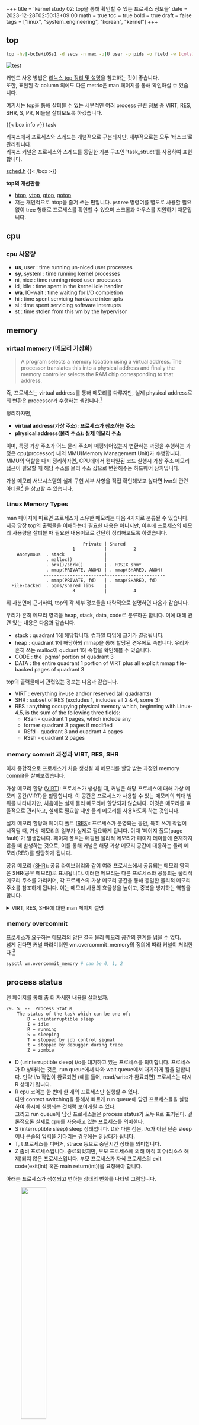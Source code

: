 +++
title = 'kernel study 02: top을 통해 확인할 수 있는 프로세스 정보들'
date = 2023-12-28T02:50:13+09:00
math = true
toc = true
bold = true
draft = false
tags = ["linux", "system_engineering", "korean", "kernel"]
+++

## top

```bash
top -hv|-bcEeHiOSs1 -d secs -n max -u|U user -p pids -o field -w [cols]
```

![test](./top.png)

커맨드 사용 방법은 [리눅스 top 정리 및 설명](https://zzsza.github.io/development/2018/07/18/linux-top/)을 참고하는 것이 좋습니다.  
또한, 표현된 각 column 외에도 다른 metric은 man 페이지를 통해 확인하실 수 있습니다.

여기서는 top을 통해 살펴볼 수 있는 세부적인 여러 process 관련 정보 중 VIRT, RES, SHR, S, PR, NI들을 살펴보도록 하겠습니다.

{{< box info >}}
task

리눅스에서 프로세스와 스레드는 개념적으로 구분되지만, 내부적으로는 모두 '태스크'로 관리됩니다.  
리눅스 커널은 프로세스와 스레드를 동일한 기본 구조인 'task_struct'를 사용하여 표현합니다.

[sched.h](https://elixir.bootlin.com/linux/latest/source/include/linux/sched.h)
{{< /box >}}

**top의 개선판들**

-   [htop](https://github.com/hishamhm/htop), [vtop](https://github.com/MrRio/vtop), [gtop](https://github.com/aksakalli/gtop), [gotop](https://github.com/cjbassi/gotop)
-   저는 개인적으로 htop을 즐겨 쓰는 편입니다. `pstree` 명령어를 별도로 사용할 필요 없이 tree 형태로 프로세스를 확인할 수 있으며 스크롤과 마우스를 지원하기 때문입니다.

## cpu

### cpu 사용량

-   **us**, user : time running un-niced user processes
-   **sy**, system : time running kernel processes
-   ni, nice : time running niced user processes
-   id, idle : time spent in the kernel idle handler
-   **wa**, IO-wait : time waiting for I/O completion
-   hi : time spent servicing hardware interrupts
-   si : time spent servicing software interrupts
-   st : time stolen from this vm by the hypervisor

## memory

### virtual memory (메모리 가상화)

<blockquote>
A program selects a memory location using a virtual address. The processor translates this into a physical address and finally the memory controller selects the RAM chip corresponding to that address.
</blockquote>

즉, 프로세스는 virtual address를 통해 메모리를 다루지만, 실제 physical address로의 변환은 processor가 수행하는 셈입니다.[^2]

정리하자면,

-   **virtual address(가상 주소): 프로세스가 참조하는 주소**
-   **physical address(물리 주소): 실제 메모리 주소**

이며, 특정 가상 주소가 어느 물리 주소에 매핑되어있는지 변환하는 과정을 수행하는 과정은 cpu(processor) 내의 MMU(Memory Management Unit)가 수행합니다. MMU의 역할을 다시 정리하자면, CPU에에서 컴파일된 코드 실행시 가상 주소 메모리 접근이 필요할 때 해당 주소를 물리 주소 값으로 변환해주는 하드웨어 장치입니다.

가상 메모리 서브시스템의 실제 구현 세부 사항을 직접 확인해보고 싶다면 lwn의 관련 아티클[^1] 을 참고할 수 있습니다.

[^1]: https://lwn.net/Articles/253361/
[^2]: 이러한 가상(logical, virtual)과 물리(physical)의 분리는 메모리 뿐만 아니라 스토리지, 네트워크 등의 분야에서 자주 접하게 되는 패턴입니다. 물리를 감싸는 하나의 추상화된 레이어를 제공하여 파편화 해결, 공유화 등의 이점을 제공할 수 있습니다.

### Linux Memory Types

man 페이지에 따르면 프로세스가 소유한 메모리는 다음 4가지로 분류될 수 있습니다. 지금 당장 top의 출력물을 이해하는데 필요한 내용은 아니지만, 이후에 프로세스의 메모리 사용량을 살펴볼 때 필요한 내용이므로 간단히 정리해보도록 하겠습니다.

```text
                             Private | Shared
                         1           |          2
    Anonymous  . stack               |
               . malloc()            |
               . brk()/sbrk()        | . POSIX shm*
               . mmap(PRIVATE, ANON) | . mmap(SHARED, ANON)
              -----------------------+----------------------
               . mmap(PRIVATE, fd)   | . mmap(SHARED, fd)
  File-backed  . pgms/shared libs    |
                         3           |          4
```

위 사분면에 근거하여, top의 각 세부 정보들을 대략적으로 설명하면 다음과 같습니다.

우리가 흔히 메모리 영역을 heap, stack, data, code로 분류하곤 합니다. 이에 대해 관련 있는 내용은 다음과 같습니다.

-   stack : quadrant 1에 해당합니다. 컴파일 타임에 크기가 결정됩니다.
-   heap : quadrant 1에 해당하되 mmap을 통해 할당된 경우에도 속합니다. 우리가 흔히 쓰는 malloc이 qudrant 1에 속함을 확인해볼 수 있습니다.
-   CODE : the `pgms' portion of quadrant 3
-   DATA : the entire quadrant 1 portion of VIRT plus all explicit mmap file-backed pages of quadrant 3

top의 출력물에서 관련있는 정보는 다음과 같습니다.

-   VIRT : everything in-use and/or reserved (all quadrants)
-   SHR : subset of RES (excludes 1, includes all 2 & 4, some 3)
-   RES : anything occupying physical memory which, beginning with Linux-4.5, is the sum of the following three fields:
    -   RSan - quadrant 1 pages, which include any
    -   former quadrant 3 pages if modified
    -   RSfd - quadrant 3 and quadrant 4 pages
    -   RSsh - quadrant 2 pages

### memory commit 과정과 VIRT, RES, SHR

이제 종합적으로 프로세스가 처음 생성될 때 메모리를 할당 받는 과정인 memory commit을 살펴보겠습니다.

가상 메모리 할당 (<u>VIRT</u>): 프로세스가 생성될 때, 커널은 해당 프로세스에 대해 가상 메모리 공간(VIRT)을 할당합니다. 이 공간은 프로세스가 사용할 수 있는 메모리의 최대 범위를 나타내지만, 처음에는 실제 물리 메모리에 할당되지 않습니다. 이것은 메모리를 효율적으로 관리하고, 실제로 필요할 때만 물리 메모리를 사용하도록 하는 것입니다.

실제 메모리 할당과 페이지 폴트 (<u>RES</u>): 프로세스가 운영되는 동안, 특히 쓰기 작업이 시작될 때, 가상 메모리의 일부가 실제로 필요하게 됩니다. 이때 '페이지 폴트(page fault)'가 발생합니다. 페이지 폴트는 매핑된 물리적 메모리가 페이지 테이블에 존재하지 않을 때 발생하는 것으로, 이를 통해 커널은 해당 가상 메모리 공간에 대응하는 물리 메모리(RES)를 할당하게 됩니다.

공유 메모리 (<u>SHR</u>): 공유 라이브러리와 같이 여러 프로세스에서 공유되는 메모리 영역은 SHR(공유 메모리)로 표시됩니다. 이러한 메모리는 다른 프로세스와 공유되는 물리적 메모리 주소를 가리키며, 각 프로세스의 가상 메모리 공간을 통해 동일한 물리적 메모리 주소를 참조하게 됩니다. 이는 메모리 사용의 효율성을 높이고, 중복을 방지하는 역할을 합니다.

<details>
  <summary>VIRT, RES, SHR에 대한 man 페이지 설명</summary>
    
 
    1.  VIRT  --  Virtual Memory Size (KiB)
    The total amount of virtual memory used by the task.  It includes all code, data and shared libraries plus  pages  that  have
    been swapped out and pages that have been mapped but not used.
   
    22. RES  --  Resident Memory Size (KiB)
    A subset of the virtual address space (VIRT) representing the non-swapped physical memory a task is currently using.   It  is
    also the sum of the RSan, RSfd and RSsh fields.
    It  can  include  private anonymous pages, private pages mapped to files (including program images and shared libraries) plus
    shared anonymous pages.  All such memory is backed by the swap file represented separately under SWAP.
    Lastly, this field may also include shared file-backed pages which, when modified, act as a dedicated swap file and thus will
    never impact SWAP.

    30. SHR  --  Shared Memory Size (KiB)
    A subset of resident memory (RES) that may be used by other processes.  It will include shared  anonymous  pages  and  shared
    file-backed pages.  It also includes private pages mapped to files representing program images and shared libraries.

</details>

### memory overcommit

프로세스가 요구하는 메모리의 양은 결국 물리 메모리 공간의 한계를 넘을 수 없다.  
넘게 된다면 커널 파라미터인 vm.overcommit_memory의 정의에 따라 커널이 처리한다.[^1346]

```bash
sysctl vm.overcommit_memory # can be 0, 1, 2
```

[^1346]: https://mjmwired.net/kernel/Documentation/vm/overcommit-accounting

## process status

맨 페이지를 통해 좀 더 자세한 내용을 살펴보자.

```text
29. S  --  Process Status
    The status of the task which can be one of:
        D = uninterruptible sleep
        I = idle
        R = running
        S = sleeping
        T = stopped by job control signal
        t = stopped by debugger during trace
        Z = zombie
```

-   D (`un`interruptible sleep)
    i/o를 대기하고 있는 프로세스를 의미합니다. 프로세스가 D 상태라는 것은, run queue에서 나와 wait queue에서 대기하게 됨을 말합니다.
    만약 i/o 작업이 완료되면 (예를 들어, read/write가 완료되면) 프로세스는 다시 R 상태가 됩니다.
-   R
    cpu 코어는 한 번에 한 개의 프로세스만 실행할 수 있다.  
    다만 context switching을 통해서 빠르게 run queue에 담긴 프로세스들을 실행하여 동시에 실행되는 것처럼 보이게될 수 있다.  
    그리고 run queue에 담긴 프로세스들은 process status가 모두 R로 표기된다.
    결론적으론 실제로 cpu를 사용하고 있는 프로세스를 의미한다.
-   S (interruptible sleep)
    sleep 상태입니다. D와 다른 점은,
    i/o가 아닌 단순 sleep이나 콘솔의 입력을 기다리는 경우에는 S 상태가 됩니다.
-   T, t
    프로세스를 디버거, strace 등으로 중단시킨 상태를 의미합니다.
-   Z
    좀비 프로세스입니다. 종료되었지만, 부모 프로세스에 의해 아직 회수(리소스 해제)되지 않은 프로세스입니다. 부모 프로세스가 자식 프로세스의 exit code(exit(int) 혹은 main return(int))을 요청해야 합니다.

아래는 프로세스가 생성되고 변하는 상태의 변화를 나타낸 그림입니다.

<figure>
<img src="./ps_state.jpg" width="40%">
<figcaption>출처 : https://www.informit.com/articles/article.aspx?p=370047</figcaption>
</figure>

### 좀비 프로세스 제거를 위한 wait syscall

보통 좀비 프로세스를 제거하기 위해서 child process의 종료 시그널을 받아 처리하는 방식을 사용하곤 합니다. 아래는 간략한 예시입니다.

```c
void handle_child(int sig) {
    if (sig == SIGCHLD) {
        int status;

        // 성공시 종료된 ps의 pid반환.
        // 특정 pid가 아닌 -1을 전달함으로써 임의의 자식 프로세스 종료를 처리함.
        pid_t id = waitpid(-1, &status, WNOHANG); // non blocking
        if (WIFEXITED(status)) {
            printf("remove ps id : %d\n", id);
            printf("child send : %d\n", WEXITSTATUS(status));
        }
    }
}

int main(int argc, char* argv[]) {
    pid_t pid = 0;

    // signal handling
    struct sigaction act;
    act.sa_handler = handle_child;
    sigemptyset(&act.sa_mask);
    act.sa_flags = 0;
    sigaction(SIGCHLD, &act, 0);

    ... 생략

    return 0;
}
```

## PR, NI

run queue에 잡힌 task들은 PR(priority)와 NI(nice)에 따라 스케쥴러의 알고리즘에 의해 cpu를 할당받게 됩니다.

실제로 PR이 낮으면 먼저 dispatcher가 cpu에게 처리해줄 것을 요청한다.
NI는 PR의 조정값으로, 우선순위는 PR + NI로 결정된다.

예를 들어 process A의 PR: 10, NI: 0, process B의 PR: 10, NI: 5라면,
process A가 10, process B가 15의 우선순위를 갖게 된다.
따라서 process A가 먼저 cpu를 할당받게 된다.

nice는 **renice**로 조정될 수 있습니다.

```bash
# Niceness values range from -20 (most favorable to the process) to 19 (least favorable to the process).

# Change priority of a running process:
renice -n niceness_value -p pid

# Change priority of all processes owned by a user:
renice -n niceness_value -u user

# Change priority of all processes that belong to a process group:
renice -n niceness_value --pgrp process_group
```

다만, 수작업으로 우선순위를 조정하는 경우는 흔치 않으며, 조정으로 인한 차이가 극적이지 않아 대부분 기본값으로 사용한다.
